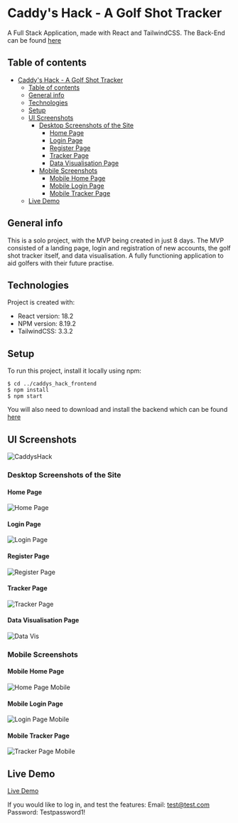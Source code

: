 # Caddy's Hack - A Golf Shot Tracker

A Full Stack Application, made with React and TailwindCSS. The Back-End can be found [here](https://github.com/WestyCodes/caddys_hack_backEnd)

## Table of contents

-   [Caddy's Hack - A Golf Shot Tracker](#caddys-hack---a-golf-shot-tracker)
    -   [Table of contents](#table-of-contents)
    -   [General info](#general-info)
    -   [Technologies](#technologies)
    -   [Setup](#setup)
    -   [UI Screenshots](#ui-screenshots)
        -   [Desktop Screenshots of the Site](#desktop-screenshots-of-the-site)
            -   [Home Page](#home-page)
            -   [Login Page](#login-page)
            -   [Register Page](#register-page)
            -   [Tracker Page](#tracker-page)
            -   [Data Visualisation Page](#data-visualisation-page)
        -   [Mobile Screenshots](#mobile-screenshots)
            -   [Mobile Home Page](#mobile-home-page)
            -   [Mobile Login Page](#mobile-login-page)
            -   [Mobile Tracker Page](#mobile-tracker-page)
    -   [Live Demo](#live-demo)

## General info

This is a solo project, with the MVP being created in just 8 days. The MVP consisted of a landing page, login and registration of new accounts, the golf shot tracker itself, and data visualisation. A fully functioning application to aid golfers with their future practise.

## Technologies

Project is created with:

-   React version: 18.2
-   NPM version: 8.19.2
-   TailwindCSS: 3.3.2

## Setup

To run this project, install it locally using npm:

```
$ cd ../caddys_hack_frontend
$ npm install
$ npm start
```

You will also need to download and install the backend which can be found [here](https://github.com/WestyCodes/caddys_hack_backEnd)

## UI Screenshots

![CaddysHack](./public/assets/Caddys_hack_UI.png)

### Desktop Screenshots of the Site

#### Home Page

![Home Page](./public/assets/homePage.png)

#### Login Page

![Login Page](./public/assets/loginPage.png)

#### Register Page

![Register Page](./public/assets/registerPage.png)

#### Tracker Page

![Tracker Page](./public/assets/trackerPage.png)

#### Data Visualisation Page

![Data Vis](./public/assets/dataVisPage.png)

### Mobile Screenshots

#### Mobile Home Page

![Home Page Mobile](./public/assets/homePageMobiles.png)

#### Mobile Login Page

![Login Page Mobile](./public/assets/loginPageMobile.png)


#### Mobile Tracker Page

![Tracker Page Mobile](./public/assets/trackerPageMobile.png)

## Live Demo

[Live Demo](https://caddys-hack.vercel.app/)

If you would like to log in, and test the features:
Email: test@test.com Password: Testpassword1!
